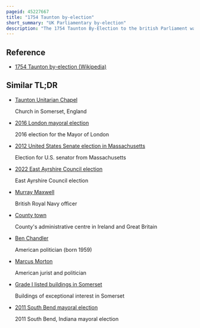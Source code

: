 ```yaml
---
pageid: 45227667
title: "1754 Taunton by-election"
short_summary: "UK Parliamentary by-election"
description: "The 1754 Taunton By-Election to the british Parliament was held in Taunton in 13 Days from 1024 December 1754 the County Town of the southwestern english County of Somerset. It took Place following the Death of John halliday the incumbent whig Member of Parliament. The By-Election was contested by Robert Maxwell for the Whigs and Sir John Pole 5th Baronet for the Tories. Maxwell was elected with a Majority of 56. The Election had over 700 rejected Votes and the Result caused Riots in Taunton in which two People were killed."
---
```


## Reference

- [1754 Taunton by-election (Wikipedia)](https://en.wikipedia.org/?curid=45227667)

## Similar TL;DR

- [Taunton Unitarian Chapel](/tldr/en/taunton-unitarian-chapel)

  Church in Somerset, England

- [2016 London mayoral election](/tldr/en/2016-london-mayoral-election)

  2016 election for the Mayor of London

- [2012 United States Senate election in Massachusetts](/tldr/en/2012-united-states-senate-election-in-massachusetts)

  Election for U.S. senator from Massachusetts

- [2022 East Ayrshire Council election](/tldr/en/2022-east-ayrshire-council-election)

  East Ayrshire Council election

- [Murray Maxwell](/tldr/en/murray-maxwell)

  British Royal Navy officer

- [County town](/tldr/en/county-town)

  County's administrative centre in Ireland and Great Britain

- [Ben Chandler](/tldr/en/ben-chandler)

  American politician (born 1959)

- [Marcus Morton](/tldr/en/marcus-morton)

  American jurist and politician

- [Grade I listed buildings in Somerset](/tldr/en/grade-i-listed-buildings-in-somerset)

  Buildings of exceptional interest in Somerset

- [2011 South Bend mayoral election](/tldr/en/2011-south-bend-mayoral-election)

  2011 South Bend, Indiana mayoral election
